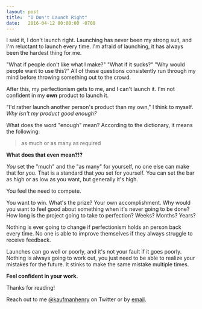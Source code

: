 ```yaml
---
layout: post
title:  "I Don't Launch Right"
date:   2016-04-12 00:00:00 -0700
---
```


I said it, I don't launch right. Launching has never been my strong suit, and I'm reluctant to launch every time. I'm afraid of launching, it has always been the hardest thing for me.

"What if people don't like what I make?" "What if it sucks?" "Why would people want to use this?" All of these questions consistently run through my mind before throwing something out to the crowd.

After this, my perfectionism gets to me, and I can't launch it. I'm not confident in my **own** product to launch it. 

"I'd rather launch another person's product than my own," I think to myself. *Why isn't my product good enough?*

What does the word "enough" mean? According to the dictionary, it means the following:

>    as much or as many as required

**What does that even mean?!?**

*You* set the "much" and the "as many" for yourself, no one else can make that for you. That is a standard that *you* set for yourself. You can set the bar as high or as low as you want, but generally it's high. 

You feel the need to compete.

You want to win. What's the prize? Your own accomplishment. Why would you want to feel good about something when it's never going to be done? How long is the project going to take to perfection? Weeks? Months? Years?

Nothing is ever going to change if perfectionism holds an person back every time. No one is able to improve themselves if they always struggle to receive feedback.

Launches can go well or poorly, and it's not your fault if it goes poorly. Nothing is always going to work out, you just need to be able to realize your mistakes for the future. It stinks to make the same mistake multiple times.

**Feel confident in your work.**

Thanks for reading!

Reach out to me [@kaufmanhenry](https://twitter.com/kaufmanhenry) on Twitter or by [email](mailto:hello@henrykaufman.me).